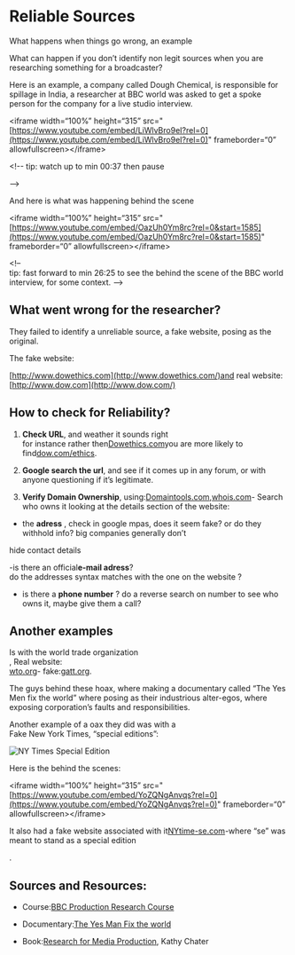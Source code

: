# Reliable Sources

What happens when things go wrong, an example

What can happen if you don’t identify non legit sources when you are researching something for a broadcaster?

Here is an example, a company called Dough Chemical, is responsible for spillage in India, a researcher at BBC world was asked to get a spoke person for the company for a live studio interview.

&lt;iframe width=“100%” height=“315” src="[https://www.youtube.com/embed/LiWlvBro9eI?rel=0](https://www.youtube.com/embed/LiWlvBro9eI?rel=0)" frameborder=“0” allowfullscreen&gt;&lt;/iframe&gt;

&lt;!-- tip: watch up to min 00:37 then pause

–&gt;

And here is what was happening behind the scene

&lt;iframe width=“100%” height=“315” src="[https://www.youtube.com/embed/OazUh0Ym8rc?rel=0&start=1585](https://www.youtube.com/embed/OazUh0Ym8rc?rel=0&start=1585)" frameborder=“0” allowfullscreen&gt;&lt;/iframe&gt;

&lt;!–  
tip: fast forward to min 26:25 to see the behind the scene of the BBC world interview, for some context. --&gt;

## What went wrong for the researcher?

They failed to identify a unreliable source, a fake website, posing as the original.

The fake website:

[http://www.dowethics.com](http://www.dowethics.com/)and real website:[http://www.dow.com](http://www.dow.com/)

## How to check for Reliability?

1. **Check URL**, and weather it sounds right  
   for instance rather then[Dowethics.com](http://dowethics.com/)you are more likely to find[dow.com/ethics](http://dow.com/ethics).

2. **Google search the url**, and see if it comes up in any forum, or with anyone questioning if it’s legitimate.

3. **Verify Domain Ownership**, using:[Domaintools.com](http://www.domaintools.com/),[whois.com](http://www.whois.com/)- Search who owns it looking at the details section of the website:

* the
  **adress**
  , check in google mpas, does it seem fake? or do they withhold info? big companies generally don’t

hide contact details

-is there an official**e-mail adress**?  
do the addresses syntax matches with the one on the website ?

* is there a
  **phone number**
  ? do a reverse search on number to see who owns it, maybe give them a call?

## Another examples

Is with the world trade organization  
, Real website:  
[wto.org](http://www.wto.org/)- fake:[gatt.org](http://www.gatt.org/).

The guys behind these hoax, where making a documentary called “The Yes Men fix the world” where posing as their industrious alter-egos, where exposing corporation’s faults and responsibilities.

Another example of a oax they did was with a  
Fake New York Times, “special editions”:

![](http://dillinger.io/assets/NYTimes-se.png "NY Times Special Edition")

Here is the behind the scenes:

&lt;iframe width=“100%” height=“315” src="[https://www.youtube.com/embed/YoZQNgAnvqs?rel=0](https://www.youtube.com/embed/YoZQNgAnvqs?rel=0)" frameborder=“0” allowfullscreen&gt;&lt;/iframe&gt;

It also had a fake website associated with it[NYtime-se.com](http://www.nytimes-se.com/)-where “se” was meant to stand as a special edition

.

## Sources and Resources:

* Course:[BBC Production Research Course](http://www.bbcacademy.com/bbc/servlet/ekp?CID=20010727&TX=FORMAT1&BACKTOCATALOG=Y)

* Documentary:[The Yes Man Fix the world](http://http//dogwoof.com/films/the-yes-men-fix-the-world)

* Book:[Research for Media Production](http://amzn.eu/8wyTJgJ), Kathy Chater



